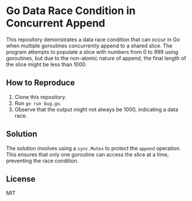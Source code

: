 # Go Data Race Condition in Concurrent Append

This repository demonstrates a data race condition that can occur in Go when multiple goroutines concurrently append to a shared slice. The program attempts to populate a slice with numbers from 0 to 999 using goroutines, but due to the non-atomic nature of append, the final length of the slice might be less than 1000.

## How to Reproduce

1. Clone this repository.
2. Run `go run bug.go`.
3. Observe that the output might not always be 1000, indicating a data race.

## Solution

The solution involves using a `sync.Mutex` to protect the `append` operation. This ensures that only one goroutine can access the slice at a time, preventing the race condition.

## License

MIT